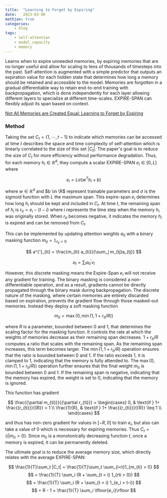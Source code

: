 ```yaml
---
title:  "Learning to Forget by Expiring"
date:   2023-03-06
mathjax: true
categories:
    - blog
tags: 
    - self-attention
    - model_capacity
    - memory
---
```


Learns when to expire unneeded memories, by expiring memories that are no longer useful and allow for scaling to tens of thousands of timesteps into the past. Self-attention is augmented with a simple predictor that outputs an expiration value for each hidden state that determines how long a memory should be retained and accessible to the model. Memories are forgotten in a gradual differentiable way to retain end-to-end training with backpropagation, which is done independently for each layer allowing different layers to specialize at different time-scales. EXPIRE-SPAN can flexibly adjust its span based on context.


[Not All Memories are Created Equal: Learning to Forget by Expiring](https://arxiv.org/pdf/2105.06548.pdf)

### Method

Taking the set $C_t = \{1, \cdots, t-1\}$ to indicate which memories can be accessed at time $t$ describes the space and time complexity of self-attention which is linearly correlated to the size of this set $|C_t|$. The paper's goal is to reduce the size of $C_t$ for more efficiency without performance degradation. Thus, for each memory $h_i \in \mathbb{R}^d$, they compute a scalar EXPIRE-SPAN $e_i \in [0, L]$ where 

$$ e_i = L\sigma(w^Th_i + b) $$

where $w \in \mathbb{R}^d$ and $b \in \R$ represent trainable parameters and $\sigma$ is the sigmoid function with $L$ the maximum span. This expire-span $e_i$ determines how long $h_i$ should be kept and included in $C_t$. At time $t$, the remaining span of $h_i$ is $r_{ti} = e_i - (t-i)$ where $i$ represents the time step when the memory $h_i$ was originally stored. When $r_{ti}$ becomes negative, it indicates the memory $h_i$ is expired and can be removed from $C_t$.

This can be implemented by updating attention weights $a_{ti}$ with a binary masking function $m_{ti} = \mathbb{1}_{r_{ti} > 0}$

$$ a^{'}_{ti} = \frac{m_{ti} a_{ti}}{\sum_j m_{tj}a_{tj}} $$

$$ o_t = \sum_{i} a^{'}_{ti}v_i $$

However, this discrete masking means the Expire-Span $e_i$ will not receive any gradient for training. The binary masking is considered a non-differentiable operation, and as a result, gradients cannot be directly propagated through the binary mask during backpropagation. The discrete nature of the masking, where certain memories are entirely discarded based on expiration, prevents the gradient flow through those masked-out memories. Instead they deploy a soft masking function

$$m_{ti} = \max(0, \min(1, 1+ r_{ti}/R)) $$

where $R$ is a parameter, bounded between $0$ and $1$, that determines the scaling factor for the masking function. It controls the rate at which the weights of memories decrease as their remaining span decreases. $1+ r_{ti}/R$ computes a ratio that scales with the remaining span. As the remaining span increases, this term becomes larger. The $\min(1, 1+ r_{ti}/R)$ operation ensures that the ratio is bounded between 0 and 1. If the ratio exceeds 1, it is clamped to 1, indicating that the memory is fully attended to. The $\max(0, \min(1, 1+ r_{ti}/R))$ operation further ensures that the final weight $m_{ti}$ is bounded between 0 and 1. If the remaining span is negative, indicating that the memory has expired, the weight is set to 0, indicating that the memory is ignored.

This function has gradient

$$ \frac{{\partial m_{ti}}}{{\partial r_{ti}}} = 
\begin{cases}
0, & \text{if } 1+ \frac{{r_{ti}}}{{R}} > 1 \\
\frac{1}{R}, & \text{if } 1+ \frac{{r_{ti}}}{{R}} \leq 1 \\
\end{cases} $$

and thus has non-zero gradient for values in $[-R,0]$ to train $e_i$, but also can take a value of $0$ which is necessary for expiring memories. Thus $C_t = \{i | m_{ti} > 0 \}$. Since $m_{ti}$ is a monotonically decreasing function $t$, once a memory is expired, it can be permanently deleted. 

The ultimate goal is to reduce the average memory size, which directly relates with the average EXPIRE-SPAN:

$$ \frac{1}{T}\sum_t |C_t| = \frac{1}{T}\sum_t \sum_{i<t}1_{m_{ti} > 0} $$
$$ = \frac{1}{T} \sum_i (R + \sum_{t < i} 1_{rti > 0}) $$
$$ = \frac{1}{T} \sum_i (R + \sum_{t < i} 1_{e_i > t-i}) $$
$$ = R - 1 + \frac{1}{T} \sum_i \lfloor{e_i}\rfloor $$



